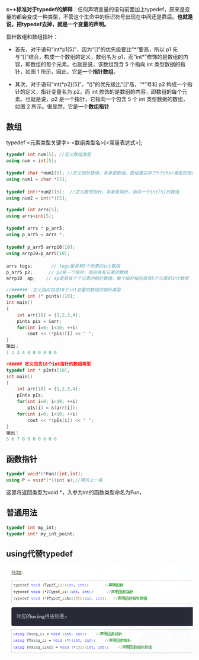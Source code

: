 **c++标准对于typedef的解释**：任何声明变量的语句前面加上typedef，原来是变量的都会变成一种类型，不管这个生命中的标识符号出现在中间还是靠后。**也就是说，把typedef去掉，就是一个变量的声明。**

指针数组和数组指针：
- 首先，对于语句“int\*p1[5]”，因为“[]”的优先级要比“\*”要高，所以 p1 先与“[]”结合，构成一个数组的定义，数组名为 p1，而“int*”修饰的是数组的内容，即数组的每个元素。也就是说，该数组包含 5 个指向 int 类型数据的指针，如图 1 所示，因此，它是一个**指针数组**。

- 其次，对于语句“int(\*p2)[5]”，“()”的优先级比“[]”高，“\*”号和 p2 构成一个指针的定义，指针变量名为 p2，而 int 修饰的是数组的内容，即数组的每个元素。也就是说，p2 是一个指针，它指向一个包含 5 个 int 类型数据的数组，如图 2 所示。很显然，它是一个**数组指针**

## 数组
typedef <元素类型关键字> <数组类型名>[<常量表达式>];

```cpp
typedef int num[5]; //定义数组类型  
using num = int[5];

typedef char *num1[5]; //定义指针数组，本身是数组，数组里边存了5个char类型的指针
using num1 = char *[5];

typedef int(*num2)[5];  //定义数组指针，本身是指针，指向一个int[5]的数组
using num2 = int(*)[5];
```


```cpp
typedef int arrs[5];
using arrs=int[5];

typedef arrs * p_arr5;
using p_arr5 = arrs *;

typedef p_arr5 arrp10[10];
using arrp10=p_arr5[10];

arrs togs;       // togs是具有5个元素的int数组
p_arr5 p2;      // p2是一个指针，指向具有元素的数组
arrp10  ap;    // ap是具有十个元素的指针数组，每个指针指向具有5个元素的int数组

```

```cpp
//###### .定义指向包含10个int变量的数组的指针类型
typedef int (* pints)[10];
int main()
{
    int arr[10] = {1,2,3,4};
    pints pis = &arr;
    for(int i=0; i<10; ++i)
        cout << (*pis)[i] << " ";
}
输出：  
1 2 3 4 0 0 0 0 0 0
```

```cpp
###### 定义包含10个int指针的数组类型
typedef int * pInts[10];
int main()
{
    int arr[10] = {1,2,3,4};
    pInts pIs;
    for(int i=0; i<10; ++i)
        pIs[i] = &(arr[i]);
    for(int i=0; i<10; ++i)
        cout << *(pIs[i]) << " ";
}
输出：  
5 6 7 8 0 0 0 0 0 0
```

## 函数指针

```cpp
typedef void*(*Fun)(int,int);
using P = void*(*)(int a);//等价上一条
```

这里将返回类型为void \*，入参为int的函数类型命名为Fun，


## 普通用法
```cpp
typedef int my_int;
typedef int* my_int_point;
```

## using代替typedef
![](images/typedef的用法（数组）_image_1.png)
